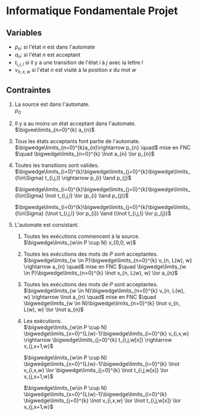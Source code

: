 # Informatique Fondamentale Projet

## Variables

- $p_n$: si l'état $n$ est dans l'automate
- $a_{n}$: si l'état $n$ est acceptant
- $t_{i,j,l}$ si il y a une transition de l'état $i$ à $j$ avec la lettre $l$
- $v_{n,x,w}$ si l'état $n$ est visité à la position $x$ du mot $w$

## Contraintes

1.  La source est dans l'automate.  
	$p_{0}$

2. Il y a au moins un état acceptant dans l'automate.  
	$\bigvee\limits_{n=0}^{k} a_{n}$

3. Tous les états acceptants font partie de l'automate.  
	$\bigwedge\limits_{n=0}^{k}a_{n}\rightarrow p_{n} \quad$ mise en FNC $\quad \bigwedge\limits_{n=0}^{k} \lnot a_{n} \lor p_{n}$

4. Toutes les transitions sont valides.  
	$\bigwedge\limits_{i=0}^{k}\bigwedge\limits_{j=0}^{k}\bigwedge\limits_{l\in\Sigma} t_{i,j,l} \rightarrow p_{i} \land p_{j}$  
	
	$\bigwedge\limits_{i=0}^{k}\bigwedge\limits_{j=0}^{k}\bigwedge\limits_{l\in\Sigma} \lnot t_{i,j,l} \lor (p_{i} \land p_{j})$  
	
	$\bigwedge\limits_{i=0}^{k}\bigwedge\limits_{j=0}^{k}\bigwedge\limits_{l\in\Sigma} (\lnot t_{i,j,l} \lor p_{i}) \land (\lnot t_{i,j,l} \lor p_{j})$  

5. L'automate est consistant.  
	1.  Toutes les exécutions commencent à la source.  
		$\bigwedge\limits_{w\in P \cup N} v_{0,0, w}$  

	2. Toutes les exécutions des mots de $P$ sont acceptantes.  
		$\bigwedge\limits_{w \in P}\bigwedge\limits_{n=0}^{k} v_{n, L(w), w} \rightarrow a_{n} \quad$ mise en FNC $\quad \bigwedge\limits_{w \in P}\bigwedge\limits_{n=0}^{k} \lnot v_{n, L(w), w} \lor a_{n}$  

	3. Toutes les exécutions des mots de $P$ sont acceptantes.  
		$\bigwedge\limits_{w \in N}\bigwedge\limits_{n=0}^{k} v_{n, L(w), w} \rightarrow \lnot a_{n} \quad$ mise en FNC $\quad \bigwedge\limits_{w \in N}\bigwedge\limits_{n=0}^{k} \lnot v_{n, L(w), w} \lor \lnot a_{n}$

	4. Les exécutions.  
		$\bigwedge\limits_{w\in P \cup N} \bigwedge\limits_{x=0}^{L(w)-1}\bigwedge\limits_{i=0}^{k} v_{i,x,w} \rightarrow \bigwedge\limits_{j=0}^{k} t_{i,j,w[x]} \rightarrow v_{j,x+1,w}$
		
		$\bigwedge\limits_{w\in P \cup N} \bigwedge\limits_{x=0}^{L(w)-1}\bigwedge\limits_{i=0}^{k} \lnot v_{i,x,w} \lor \bigwedge\limits_{j=0}^{k} \lnot t_{i,j,w[x]} \lor v_{j,x+1,w}$
		
		$\bigwedge\limits_{w\in P \cup N} \bigwedge\limits_{x=0}^{L(w)-1}\bigwedge\limits_{i=0}^{k} \bigwedge\limits_{j=0}^{k} \lnot v_{i,x,w} \lor \lnot t_{i,j,w[x]} \lor v_{j,x+1,w}$

